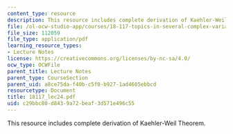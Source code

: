 ```yaml
---
content_type: resource
description: This resource includes complete derivation of Kaehler-Weil Theorem.
file: /ol-ocw-studio-app/courses/18-117-topics-in-several-complex-variables-spring-2005/c29bbc80d8439a72beaf3d571e496c55_18117_lec24.pdf
file_size: 112059
file_type: application/pdf
learning_resource_types:
- Lecture Notes
license: https://creativecommons.org/licenses/by-nc-sa/4.0/
ocw_type: OCWFile
parent_title: Lecture Notes
parent_type: CourseSection
parent_uid: a8ce75da-f40b-c5f0-b927-1ad4605ebbcd
resourcetype: Document
title: 18117_lec24.pdf
uid: c29bbc80-d843-9a72-beaf-3d571e496c55
---
```

This resource includes complete derivation of Kaehler-Weil Theorem.